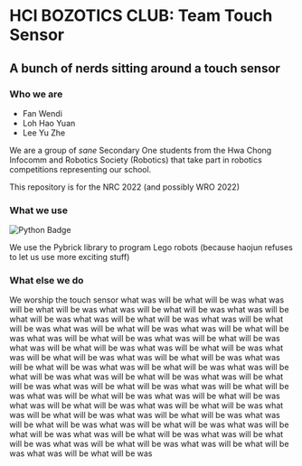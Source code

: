 # HCI BOZOTICS CLUB: Team Touch Sensor
## A bunch of nerds sitting around a touch sensor
### Who we are
* Fan Wendi 
* Loh Hao Yuan
* Lee Yu Zhe

We are a group of *sane* Secondary One students from the Hwa Chong Infocomm and Robotics Society (Robotics) that take part in robotics competitions representing our school.

This repository is for the NRC 2022 (and possibly WRO 2022)

### What we use
![Python Badge](https://img.shields.io/badge/python-1d3247?style=for-the-badge&logo=Python&logoColor=white)

We use the Pybrick library to program Lego robots (because haojun refuses to let us use more exciting stuff)

### What else we do
We worship the touch sensor
what was will be what will be was what was will be what will be was what was will be what will be was what was will be what will be was what was will be what will be was what was will be what will be was what was will be what will be was what was will be what will be was what was will be what will be was what was will be what will be was what was will be what will be was what was will be what will be was what was will be what will be was what was will be what will be was what was will be what will be was what was will be what will be was what was will be what will be was what was will be what will be was what was will be what will be was what was will be what will be was what was will be what will be was what was will be what will be was what was will be what will be was what was will be what will be was what was will be what will be was what was will be what will be was what was will be what will be was what was will be what will be was what was will be what will be was what was will be what will be was what was will be what will be was what was will be what will be was what was will be what will be was what was will be what will be was what was will be what will be was 

